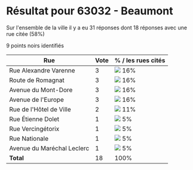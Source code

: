 # Résultat pour 63032 - Beaumont

Sur l'ensemble de la ville il y a eu 31 réponses dont 18 réponses avec une rue citée (58%)

9 points noirs identifiés

| Rue | Vote | % / les rues cités|
|-----|------|-------------------|
| Rue Alexandre Varenne | 3 | <img src="../../img/bar_16.gif" />&nbsp;16%|
| Route de Romagnat | 3 | <img src="../../img/bar_16.gif" />&nbsp;16%|
| Avenue du Mont-Dore | 3 | <img src="../../img/bar_16.gif" />&nbsp;16%|
| Avenue de l'Europe | 3 | <img src="../../img/bar_16.gif" />&nbsp;16%|
| Rue de l'Hôtel de Ville | 2 | <img src="../../img/bar_11.gif" />&nbsp;11%|
| Rue Étienne Dolet | 1 | <img src="../../img/bar_5.gif" />&nbsp;5%|
| Rue Vercingétorix | 1 | <img src="../../img/bar_5.gif" />&nbsp;5%|
| Rue Nationale | 1 | <img src="../../img/bar_5.gif" />&nbsp;5%|
| Avenue du Maréchal Leclerc | 1 | <img src="../../img/bar_5.gif" />&nbsp;5%|
| **Total** | 18 | 100%|
